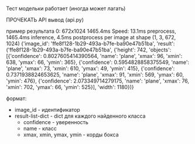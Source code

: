 Тест модельки работает (иногда может лагать)

ПРОЧЕКАТЬ API вывод (api.py)

пример результата
0: 672x1024 1465.4ms
Speed: 13.1ms preprocess, 1465.4ms inference, 4.5ms postprocess per image at shape (1, 3, 672, 1024)
{'image_id': 'ffe8f128-1b29-493a-b7fe-ba90e47b51ba', 'result': ('ffe8f128-1b29-493a-b7fe-ba90e47b51ba', {'height': 742, 'objects': [{'confidence': 0.8027605414390564, 'name': 'plane', 'xmax': 96, 'xmin': 638, 'ymax': 66, 'ymin': 365}, {'confidence': 0.5954828858375549, 'name': 'plane', 'xmax': 73, 'xmin': 610, 'ymax': 49, 'ymin': 415}, {'confidence': 0.7371938824653625, 'name': 'plane', 'xmax': 91, 'xmin': 569, 'ymax': 60, 'ymin': 476}, {'confidence': 2.073349714279175, 'name': 'plane', 'xmax': 76, 'xmin': 702, 'ymax': 66, 'ymin': 525}], 'width': 1180})}


формат:
- image_id - идентификатор
- result-list-dict - dict для каждого найденного класса
    - confidence - уверенность
    - name - класс
    - xmax, xmin, ymax, ymin - корды бокса

